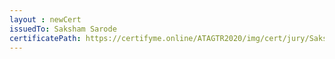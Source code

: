 ```yaml
--- 
layout : newCert 
issuedTo: Saksham Sarode
certificatePath: https://certifyme.online/ATAGTR2020/img/cert/jury/SakshamSarode_bcc81.png
--- 
```

